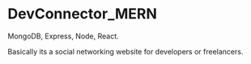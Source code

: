 # DevConnector_MERN

MongoDB,
Express,
Node,
React.

Basically its a social networking website for developers or freelancers.
